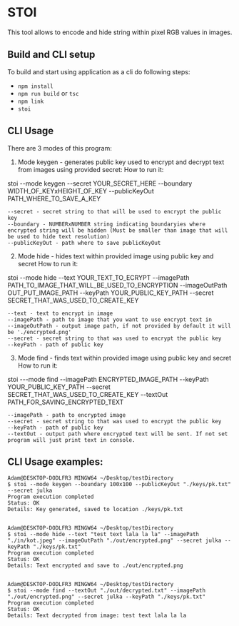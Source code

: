 # STOI

This tool allows to encode and hide string within pixel RGB values in images.

## Build and CLI setup

To build and start using application as a cli do following steps:
* `npm install`
* `npm run build` or `tsc`
* `npm link`
* `stoi`

## CLI Usage

There are 3 modes of this program:

1. Mode keygen - generates public key used to encrypt and decrypt text from images using provided secret:
How to run it:

stoi --mode keygen --secret YOUR_SECRET_HERE --boundary WIDTH_OF_KEYxHEIGHT_OF_KEY --publicKeyOut PATH_WHERE_TO_SAVE_A_KEY

    --secret - secret string to that will be used to encrypt the public key
    --boundary - NUMBERxNUMBER string indicating boundaryies where encrypted string will be hidden (Must be smaller than image that will be used to hide text resolution)
    --publicKeyOut - path where to save publicKeyOut

2. Mode hide - hides text within provided image using public key and secret 
How to run it:

stoi --mode hide --text YOUR_TEXT_TO_ECRYPT --imagePath PATH_TO_IMAGE_THAT_WILL_BE_USED_TO_ENCRYPTION --imageOutPath OUT_PUT_IMAGE_PATH --keyPath YOUR_PUBLIC_KEY_PATH --secret SECRET_THAT_WAS_USED_TO_CREATE_KEY

    --text - text to encrypt in image
    --imagePath - path to image that you want to use encrypt text in
    --imageOutPath - output image path, if not provided by default it will be './encrypted.png'
    --secret - secret string to that was used to encrypt the public key
    --keyPath - path of public key

3. Mode find - finds text within provided image using public key and secret 
How to run it:

stoi ---mode find --imagePath ENCRYPTED_IMAGE_PATH --keyPath YOUR_PUBLIC_KEY_PATH --secret SECRET_THAT_WAS_USED_TO_CREATE_KEY --textOut PATH_FOR_SAVING_ENCRYPTED_TEXT

    --imagePath - path to encrypted image
    --secret - secret string to that was used to encrypt the public key
    --keyPath - path of public key
    --textOut - output path where encrypted text will be sent. If not set program will just print text in console.

## CLI Usage examples:

```
Adam@DESKTOP-DODLFR3 MINGW64 ~/Desktop/testDirectory
$ stoi --mode keygen --boundary 100x100 --publicKeyOut "./keys/pk.txt" --secret julka
Program execution completed
Status: OK
Details: Key generated, saved to location ./keys/pk.txt


Adam@DESKTOP-DODLFR3 MINGW64 ~/Desktop/testDirectory
$ stoi --mode hide --text "test text lala la la" --imagePath "./in/kot.jpeg" --imageOutPath "./out/encrypted.png" --secret julka --keyPath "./keys/pk.txt"
Program execution completed
Status: OK
Details: Text encrypted and save to ./out/encrypted.png


Adam@DESKTOP-DODLFR3 MINGW64 ~/Desktop/testDirectory
$ stoi --mode find --textOut "./out/decrypted.txt" --imagePath "./out/encrypted.png" --secret julka --keyPath "./keys/pk.txt"
Program execution completed
Status: OK
Details: Text decrypted from image: test text lala la la

```